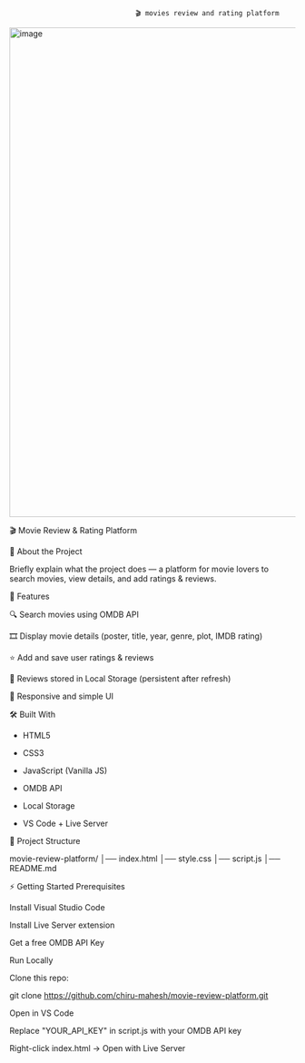                                    🎬 movies review and rating platform




<img width="1848" height="862" alt="image" src="https://github.com/user-attachments/assets/d1140efa-b91f-433a-adb0-8bc332cb66a4" />



🎬 Movie Review & Rating Platform

📌 About the Project

Briefly explain what the project does — a platform for movie lovers to search movies, view details, and add ratings & reviews.

🚀 Features

🔍 Search movies using OMDB API

🎞️ Display movie details (poster, title, year, genre, plot, IMDB rating)

⭐ Add and save user ratings & reviews

💾 Reviews stored in Local Storage (persistent after refresh)

📱 Responsive and simple UI

🛠️ Built With

* HTML5

* CSS3

* JavaScript (Vanilla JS)

* OMDB API

* Local Storage

* VS Code + Live Server

📂 Project Structure

movie-review-platform/
│── index.html
│── style.css
│── script.js
│── README.md



⚡ Getting Started
Prerequisites

Install Visual Studio Code

Install Live Server extension

Get a free OMDB API Key

Run Locally

Clone this repo:

git clone https://github.com/chiru-mahesh/movie-review-platform.git


Open in VS Code

Replace "YOUR_API_KEY" in script.js with your OMDB API key

Right-click index.html → Open with Live Server
